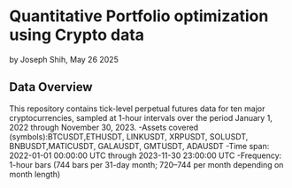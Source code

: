 # Quantitative Portfolio optimization using Crypto data

by Joseph Shih, May 26 2025

## Data Overview
This repository contains tick-level perpetual futures data for ten major cryptocurrencies, sampled at 1-hour intervals over the period January 1, 2022 through November 30, 2023.
-Assets covered (symbols):BTCUSDT,ETHUSDT, LINKUSDT, XRPUSDT, SOLUSDT, BNBUSDT,MATICUSDT, GALAUSDT, GMTUSDT, ADAUSDT
-Time span: 2022-01-01 00:00:00 UTC through 2023-11-30 23:00:00 UTC
-Frequency: 1-hour bars (744 bars per 31-day month; 720–744 per month depending on month length)
  
